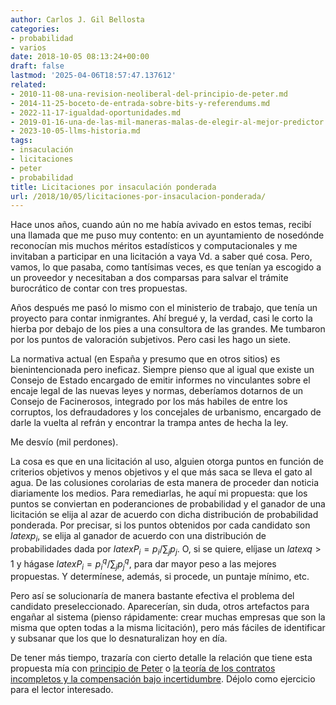 ```yaml
---
author: Carlos J. Gil Bellosta
categories:
- probabilidad
- varios
date: 2018-10-05 08:13:24+00:00
draft: false
lastmod: '2025-04-06T18:57:47.137612'
related:
- 2010-11-08-una-revision-neoliberal-del-principio-de-peter.md
- 2014-11-25-boceto-de-entrada-sobre-bits-y-referendums.md
- 2022-11-17-igualdad-oportunidades.md
- 2019-01-16-una-de-las-mil-maneras-malas-de-elegir-al-mejor-predictor.md
- 2023-10-05-llms-historia.md
tags:
- insaculación
- licitaciones
- peter
- probabilidad
title: Licitaciones por insaculación ponderada
url: /2018/10/05/licitaciones-por-insaculacion-ponderada/
---
```


Hace unos años, cuando aún no me había avivado en estos temas, recibí una llamada que me puso muy contento: en un ayuntamiento de nosedónde reconocían mis muchos méritos estadísticos y computacionales y me invitaban a participar en una licitación a vaya Vd. a saber qué cosa. Pero, vamos, lo que pasaba, como tantísimas veces, es que tenían ya escogido a un proveedor y necesitaban a dos comparsas para salvar el trámite burocrático de contar con tres propuestas.

Años después me pasó lo mismo con el ministerio de trabajo, que tenía un proyecto para contar inmigrantes. Ahí bregué y, la verdad, casi le corto la hierba por debajo de los pies a una consultora de las grandes. Me tumbaron por los puntos de valoración subjetivos. Pero casi les hago un siete.

La normativa actual (en España y presumo que en otros sitios) es bienintencionada pero ineficaz. Siempre pienso que al igual que existe un Consejo de Estado encargado de emitir informes no vinculantes sobre el encaje legal de las nuevas leyes y normas, deberíamos dotarnos de un Consejo de Facinerosos, integrado por los más habiles de entre los corruptos, los defraudadores y los concejales de urbanismo, encargado de darle la vuelta al refrán y encontrar la trampa antes de hecha la ley.

Me desvío (mil perdones).

La cosa es que en una licitación al uso, alguien otorga puntos en función de criterios objetivos y menos objetivos y el que más saca se lleva el gato al agua. De las colusiones corolarias de esta manera de proceder dan noticia diariamente los medios. Para remediarlas, he aquí mi propuesta: que los puntos se conviertan en poderanciones de probabilidad y el ganador de una licitación se elija al azar de acuerdo con dicha distribución de probabilidad ponderada. Por precisar, si los puntos obtenidos por cada candidato son $latex p_i$, se elija al ganador de acuerdo con una distribución de probabilidades dada por $latex P_i = p_i / \sum_j p_j$. O, si se quiere, elíjase un $latex q > 1$ y hágase $latex P_i = p_i^q / \sum_j p_j^q$, para dar mayor peso a las mejores propuestas. Y determínese, además, si procede, un puntaje mínimo, etc.

Pero así se solucionaría de manera bastante efectiva el problema del candidato preseleccionado. Aparecerían, sin duda, otros artefactos para engañar al sistema (pienso rápidamente: crear muchas empresas que son la misma que opten todas a la misma licitación), pero más fáciles de identificar y subsanar que los que lo desnaturalizan hoy en día.

De tener más tiempo, trazaría con cierto detalle la relación que tiene esta propuesta mía con [principio de Peter](https://www.datanalytics.com/2010/11/08/una-revision-neoliberal-del-principio-de-peter/) o [la teoría de los contratos incompletos y la compensación bajo incertidumbre](https://marginalrevolution.com/marginalrevolution/2016/10/performance-pay-nobel.html). Déjolo como ejercicio para el lector interesado.